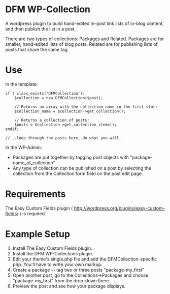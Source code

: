 # DFM WP-Collection
A wordpress plugin to build hand-edited in-post link lists of in-blog content, and then publish the list in a post.

There are two types of collections: Packages and Related. Packages are for smaller, hand-edited lists of blog posts. Related are for publishing lists of posts that share the same tag.

# Use
In the template:
```<?php 
if ( class_exists('DFMCollection'):
    $collection = new DFMCollection($post);

    // Returns an array with the collection name in the first slot:
    $collection_name = $collection->get_collection();

    // Returns a collection of posts:
    $posts = $collection->get_collection_items();
endif;

//...loop through the posts here, do what you will.
```

In the WP-Admin:
* Packages are put together by tagging post objects with "package-name_of_collection"
* Any type of collection can be published on a post by selecting the collection from the Collection form field on the post edit page.

# Requirements
The Easy Custom Fields plugin ( http://wordpress.org/plugins/easy-custom-fields/ ) is required.

# Example Setup
1. Install The Easy Custom Fields plugin.
1. Install the DFM WP-Collections plugin.
1. Edit your theme's single.php file and add the DFMCollection-specific php. You'll have to write your own markup.
1. Create a package -- tag two or three posts "package-my_first"
1. Open another post, go to the Collections->Packages and choose "package-my_first" from the drop-down there.
1. Preview the post and see how your package displays.
